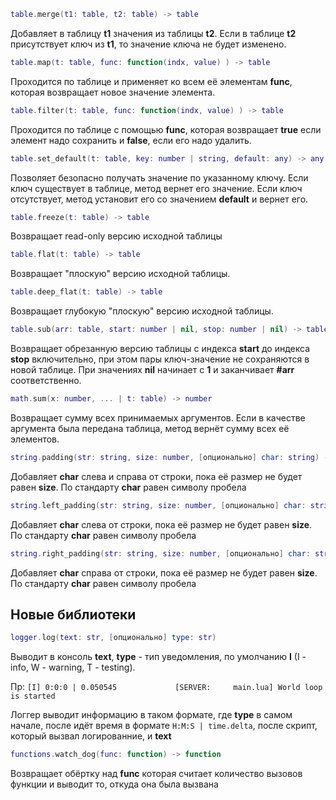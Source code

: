 ```lua
table.merge(t1: table, t2: table) -> table
```

Добавляет в таблицу **t1** значения из таблицы **t2**. Если в таблице **t2** присутствует ключ из **t1**, то значение ключа не будет изменено.

```lua
table.map(t: table, func: function(indx, value) ) -> table
```

Проходится по таблице и применяет ко всем её элементам **func**, которая возвращает новое значение элемента.

```lua
table.filter(t: table, func: function(indx, value) ) -> table
```

Проходится по таблице с помощью **func**, которая возвращает **true** если элемент надо сохранить и **false**, если его надо удалить.

```lua
table.set_default(t: table, key: number | string, default: any) -> any | default
```

Позволяет безопасно получать значение по указанному ключу. Если ключ существует в таблице, метод вернет его значение. Если ключ отсутствует, метод установит его со значением **default** и вернет его.

```lua
table.freeze(t: table) -> table
```

Возвращает read-only версию исходной таблицы

```lua
table.flat(t: table) -> table
```

Возвращает "плоскую" версию исходной таблицы.

```lua
table.deep_flat(t: table) -> table
```

Возвращает глубокую "плоскую" версию исходной таблицы.

```lua
table.sub(arr: table, start: number | nil, stop: number | nil) -> table
```

Возвращает обрезанную версию таблицы с индекса **start** до индекса **stop** включительно, при этом пары ключ-значение не сохраняются в новой таблице. При значениях **nil** начинает с **1** и заканчивает **#arr** соответственно.

```lua
math.sum(x: number, ... | t: table) -> number
```

Возвращает сумму всех принимаемых аргументов. Если в качестве аргумента была передана таблица, метод вернёт сумму всех её элементов.

```lua
string.padding(str: string, size: number, [опционально] char: string) -> string
```

Добавляет **char** слева и справа от строки, пока её размер не будет равен **size**. По стандарту **char** равен символу пробела

```lua
string.left_padding(str: string, size: number, [опционально] char: string) -> string
```

Добавляет **char** слева от строки, пока её размер не будет равен **size**. По стандарту **char** равен символу пробела

```lua
string.right_padding(str: string, size: number, [опционально] char: string) -> string
```

Добавляет **char** справа от строки, пока её размер не будет равен **size**. По стандарту **char** равен символу пробела


## Новые библиотеки

```lua
logger.log(text: str, [опционально] type: str)
```

Выводит в консоль **text**, 
**type** - тип уведомления, по умолчанию **I** (I - info, W - warning, T - testing).

Пр: ```[I] 0:0:0 | 0.050545             [SERVER:     main.lua] World loop is started```

Логгер выводит информацию в таком формате, где **type** в самом начале, после идёт время в формате ```H:M:S | time.delta```, после скрипт, который вызвал логированние, и **text**

```lua
functions.watch_dog(func: function) -> function
```

Возвращает обёртку над **func** которая считает количество вызовов функции и выводит то, откуда она была вызвана